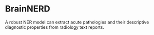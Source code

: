 # BrainNERD
A robust NER model can extract acute pathologies and their descriptive diagnostic properties from radiology text reports. 
